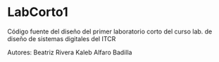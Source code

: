 # LabCorto1
Código fuente del diseño del primer laboratorio corto del curso lab. de diseño de sistemas digitales del ITCR


Autores:
Beatriz Rivera
Kaleb Alfaro Badilla

